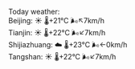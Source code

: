Today weather:  
Beijing: ☀️ 🌡️+21°C 🌬️↖7km/h  
Tianjin: ☀️ 🌡️+22°C 🌬️↙7km/h  
Shijiazhuang: ☁️ 🌡️+23°C 🌬️←0km/h  
Tangshan: ☀️ 🌡️+22°C 🌬️↙7km/h  
